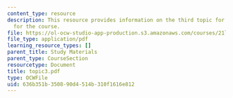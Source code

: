 ```yaml
---
content_type: resource
description: This resource provides information on the third topic for discussion
  for the course.
file: https://ol-ocw-studio-app-production.s3.amazonaws.com/courses/21l-004-major-poets-fall-2001/636b351b350890d4514b310f1616e812_topic3.pdf
file_type: application/pdf
learning_resource_types: []
parent_title: Study Materials
parent_type: CourseSection
resourcetype: Document
title: topic3.pdf
type: OCWFile
uid: 636b351b-3508-90d4-514b-310f1616e812
---
```

